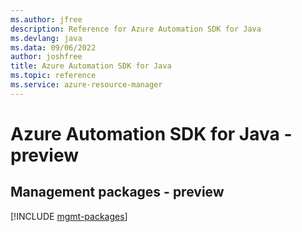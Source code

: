 ```yaml
---
ms.author: jfree
description: Reference for Azure Automation SDK for Java
ms.devlang: java
ms.data: 09/06/2022
author: joshfree
title: Azure Automation SDK for Java
ms.topic: reference
ms.service: azure-resource-manager
---
```

# Azure Automation SDK for Java - preview

## Management packages - preview
[!INCLUDE [mgmt-packages](automation-mgmt-index.md)]
